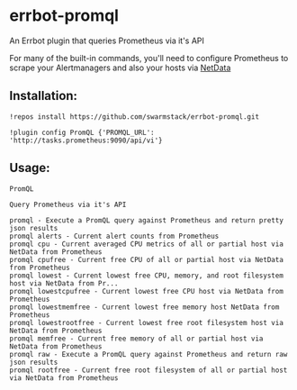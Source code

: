 # errbot-promql

An Errbot plugin that queries Prometheus via it's API

For many of the built-in commands, you'll need to configure Prometheus to scrape your Alertmanagers and also your hosts via [NetData](https://my-netdata.io/)

## Installation:

```
!repos install https://github.com/swarmstack/errbot-promql.git

!plugin config PromQL {'PROMQL_URL': 'http://tasks.prometheus:9090/api/vi'}
```

## Usage:

```
PromQL

Query Prometheus via it's API

promql - Execute a PromQL query against Prometheus and return pretty json results
promql alerts - Current alert counts from Prometheus
promql cpu - Current averaged CPU metrics of all or partial host via NetData from Prometheus
promql cpufree - Current free CPU of all or partial host via NetData from Prometheus
promql lowest - Current lowest free CPU, memory, and root filesystem host via NetData from Pr...
promql lowestcpufree - Current lowest free CPU host via NetData from Prometheus
promql lowestmemfree - Current lowest free memory host NetData from Prometheus
promql lowestrootfree - Current lowest free root filesystem host via NetData from Prometheus
promql memfree - Current free memory of all or partial host via NetData from Prometheus
promql raw - Execute a PromQL query against Prometheus and return raw json results
promql rootfree - Current free root filesystem of all or partial host via NetData from Prometheus
```
